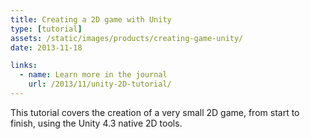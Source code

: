 ```yaml
---
title: Creating a 2D game with Unity
type: [tutorial]
assets: /static/images/products/creating-game-unity/
date: 2013-11-18

links:
  - name: Learn more in the journal
    url: /2013/11/unity-2D-tutorial/
---
```


This tutorial covers the creation of a very small 2D game, from start to finish, using the Unity 4.3 native 2D tools.
